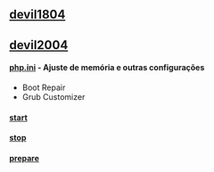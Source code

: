 ## [devil1804](https://github.com/R-DIGITAL/devil1804/wiki/devil1804) 
## [devil2004](https://github.com/R-DIGITAL/devil1804/wiki/devil2004)
#### [php.ini](https://github.com/R-DIGITAL/devil1804/wiki/php.ini) - Ajuste de memória e outras configurações

* Boot Repair
* Grub Customizer

#### [start](https://github.com/R-DIGITAL/devilbox/wiki/start)
#### [stop](https://github.com/R-DIGITAL/devilbox/wiki/stop)
#### [prepare](https://github.com/R-DIGITAL/devilbox/wiki/prepare)
